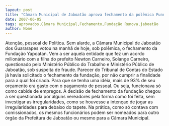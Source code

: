 ```yaml
---
layout: post
title: "Câmara Municipal de Jaboatão aprova fechamento da polêmica Fundação Yapoatan"
date: 2007-06-05
tags: aprovados,Câmara Municipal,Fechamento,Fundação Renova,jaboatão
author: None
---
```

Aten&ccedil;&atilde;o, pessoal de Pol&iacute;tica. 
Sem alarde, a C&acirc;mara Municipal de Jaboat&atilde;o dos Guararapes votou na manh&atilde; de hoje, sob pol&ecirc;mica, o fechamento da Funda&ccedil;&atilde;o Yapoatan.
Vem a ser aquela entidade que fez um acordo milion&aacute;rio com a filha do prefeito Newton Carneiro, Solange Carneiro, questionado pelo Minist&eacute;rio P&uacute;blico do Trabalho e Minist&eacute;rio P&uacute;blico de Jaboat&atilde;o, sob suspeita de fraude.
Parecer do Tribunal de Contas do Estado j&aacute; havia solicitado o fechamento da funda&ccedil;&atilde;o, por n&atilde;o cumprir a finalidade para a qual foi criada. Para que se tenha uma id&eacute;ia, mais de 93% de seu or&ccedil;amento era gasto com o pagamento de pessoal. Ou seja, funcionava s&oacute; como cabide de empregos.
A decis&atilde;o de fechamento da funda&ccedil;&atilde;o chegou a ser questionada por alguns vereadores pela forma como foi feita, sem investigar as irregularidades, como se houvesse a inten&ccedil;ao de jogar as irregularidades para debaixo do tapete.
Na pr&aacute;tica, como s&oacute; contava com comissionados, os mesmos funcion&aacute;rios podem ser nomeados para outro &oacute;rg&atilde;o da Prefeitura de Jaboat&atilde;o ou mesmo para a C&acirc;mara Municipal. 